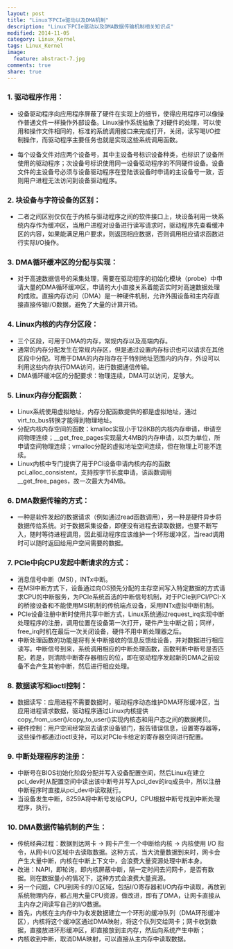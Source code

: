 ```yaml
---
layout: post
title: "Linux下PCIe驱动以及DMA机制"
description: "Linux下PCIe驱动以及DMA数据传输机制相关知识点"
modified: 2014-11-05
category: Linux_Kernel
tags: Linux_Kernel
image:
  feature: abstract-7.jpg
comments: true
share: true
---
```


### 1. 驱动程序作用：
* 设备驱动程序向应用程序屏蔽了硬件在实现上的细节，使得应用程序可以像操作普通文件一样操作外部设备。Linux操作系统抽象了对硬件的处理，可以使用和操作文件相同的，标准的系统调用接口来完成打开，关闭，读写喝I/O控制操作，而驱动程序主要任务也就是实现这些系统调用函数。

<!--more-->
* 每个设备文件对应两个设备号，其中主设备号标识设备种类，也标识了设备所使用的驱动程序；次设备号标识使用同一设备驱动程序的不同硬件设备。设备文件的主设备号必须与设备驱动程序在登陆该设备时申请的主设备号一致，否则用户进程无法访问到设备驱动程序。

### 2. 块设备与字符设备的区别：
* 二者之间区别仅仅在于内核与驱动程序之间的软件接口上，块设备利用一块系统内存作为缓冲区，当用户进程对设备进行读写请求时，驱动程序先查看缓冲区的内容，如果能满足用户要求，则返回相应数据，否则调用相应请求函数进行实际I/O操作。

### 3. DMA循环缓冲区的分配与实现：
* 对于高速数据信号的采集处理，需要在驱动程序的初始化模块（probe）中申请大量的DMA循环缓冲区，申请的大小直接关系着能否实时对高速数据处理的成败。直接内存访问（DMA）是一种硬件机制，允许外围设备和主内存直接直接传输I/O数据，避免了大量的计算开销。

### 4. Linux内核的内存分区段：
* 三个区段，可用于DMA的内存，常规内存以及高端内存。
* 通常的内存分配发生在常规内存区，但是通过设置内存标识也可以请求在其他区段中分配。可用于DMA的内存指存在于特别地址范围内的内存，外设可以利用这些内存执行DMA访问，进行数据通信传输。
* DMA循环缓冲区的分配要求：物理连续，DMA可以访问，足够大。

### 5. Linux内存分配函数：
* Linux系统使用虚拟地址，内存分配函数提供的都是虚拟地址，通过virt_to_bus转换才能得到物理地址。
* 分配内核内存空间的函数：kmalloc实现小于128KB的内核内存申请，申请空间物理连续；__get_free_pages实现最大4MB的内存申请，以页为单位，所申请空间物理连续；vmalloc分配的虚拟地址空间连续，但在物理上可能不连续。
* Linux内核中专门提供了用于PCI设备申请内核内存的函数pci_alloc_consistent，支持按字节长度申请，该函数调用__get_free_pages，故一次最大为4MB。

### 6. DMA数据传输的方式：
* 一种是软件发起的数据请求（例如通过read函数调用），另一种是硬件异步将数据传给系统。对于数据采集设备，即便没有进程去读取数据，也要不断写入，随时等待进程调用，因此驱动程序应该维护一个环形缓冲区，当read调用时可以随时返回给用户空间需要的数据。

### 7. PCIe中向CPU发起中断请求的方式：
*  消息信号中断（MSI），INTx中断。
* 在MSI中断方式下，设备通过向OS预先分配的主存空间写入特定数据的方式请求CPU的中断服务，为PCIe系统首选的中断信号机制，对于PCIe到PCI/PCI-X的桥接设备和不能使用MSI机制的传统端点设备，采用INTx虚拟中断机制。
* PCIe设备注册中断时使用共享中断方式，Linux系统通过request_irq实现中断处理程序的注册，调用位置在设备第一次打开，硬件产生中断之前；同样，free_irq时机在最后一次关闭设备，硬件不用中断处理器之后。
* 中断处理函数的功能是将有关中断接收的信息反馈给设备，并对数据进行相应读写。中断信号到来，系统调用相应的中断处理函数，函数判断中断号是否匹配，若是，则清除中断寄存器相应的位，即在驱动程序发起新的DMA之前设备不会产生其他中断，然后进行相应处理。

### 8. 数据读写和ioctl控制：
* 数据读写：应用进程不需要数据时，驱动程序动态维护DMA环形缓冲区，当应用进程请求数据，驱动程序通过Linux内核提供copy_from_user()/copy_to_user()实现内核态和用户态之间的数据拷贝。
* 硬件控制：用户空间经常回去请求设备锁门，报告错误信息，设置寄存器等，这些操作都通过ioctl支持，可以对PCIe卡给定的寄存器空间进行配置。

### 9. 中断处理程序的注册：
* 中断号在BIOS初始化阶段分配并写入设备配置空间，然后Linux在建立pci_dev时从配置空间中读出该中断号并写入pci_dev的irq成员中，所以注册中断程序时直接从pci_dev中读取就行。
* 当设备发生中断，8259A将中断号发给CPU，CPU根据中断号找到中断处理程序，执行。

### 10. DMA数据传输机制的产生：
* 传统经典过程：数据到达网卡 -> 网卡产生一个中断给内核 -> 内核使用 I/O 指令，从网卡I/O区域中去读取数据。这种方式，当大流量数据到来时，网卡会产生大量中断，内核在中断上下文中，会浪费大量资源处理中断本身。
* 改进：NAPI，即轮询，即内核屏蔽中断，隔一定时间去问网卡，是否有数据。则在数据量小的情况下，这种方式会浪费大量资源。
* 另一个问题，CPU到网卡的I/O区域，包括I/O寄存器和I/O内存中读取，再放到系统物理内存，都占用大量CPU资源，做改进，即有了DMA，让网卡直接从主内存之间读写自己的I/O数据。 
* 首先，内核在主内存中为收发数据建立一个环形的缓冲队列（DMA环形缓冲区），内核将这个缓冲区通过DMA映射，将这个队列交给网卡；网卡收到数据，直接放进环形缓冲区，即直接放到主内存，然后向系统产生中断；
* 内核收到中断，取消DMA映射，可以直接从主内存中读取数据。

